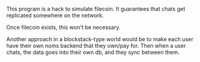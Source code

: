 This program is a hack to simulate filecoin. It guarantees that chats get
replicated somewhere on the network.

Once filecoin exists, this won't be necessary.

Another approach in a blockstack-type world would be to make each user
have their own noms backend that they own/pay for. Then when a user chats,
the data goes into their own db, and they sync between them.
